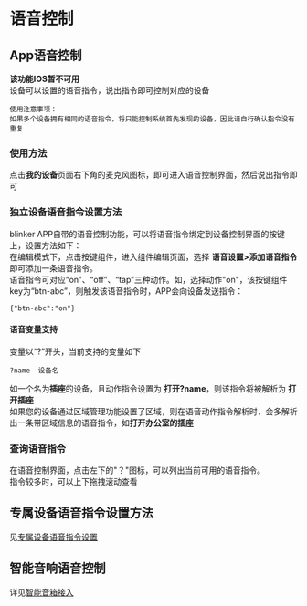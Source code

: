 # 语音控制  

## App语音控制  
**该功能IOS暂不可用**  
设备可以设置的语音指令，说出指令即可控制对应的设备  

    使用注意事项：  
    如果多个设备拥有相同的语音指令，将只能控制系统首先发现的设备，因此请自行确认指令没有重复  

### 使用方法  
点击**我的设备**页面右下角的麦克风图标，即可进入语音控制界面，然后说出指令即可  
  
### 独立设备语音指令设置方法  
blinker APP自带的语音控制功能，可以将语音指令绑定到设备控制界面的按键上，设置方法如下：  
在编辑模式下，点击按键组件，进入组件编辑页面，选择 **语音设置>添加语音指令** 即可添加一条语音指令。  
语音指令可对应“on”、“off”、“tap”三种动作。如，选择动作"on"，该按键组件key为“btn-abc”，则触发该语音指令时，APP会向设备发送指令：
```
{"btn-abc":"on"}
```  
#### 语音变量支持
变量以“?”开头，当前支持的变量如下    
```
?name  设备名
```
如一个名为**插座**的设备，且动作指令设置为 **打开?name**，则该指令将被解析为 **打开插座**  
如果您的设备通过区域管理功能设置了区域，则在语音动作指令解析时，会多解析出一条带区域信息的语音指令，如**打开办公室的插座**  


### 查询语音指令  
在语音控制界面，点击左下的"？"图标，可以列出当前可用的语音指令。   
指令较多时，可以上下拖拽滚动查看   

## 专属设备语音指令设置方法  
见[专属设备语音指令设置]()

## 智能音响语音控制  
详见[智能音箱接入](?file=004-特有功能/00-智能音箱接入 "智能音箱接入")  
